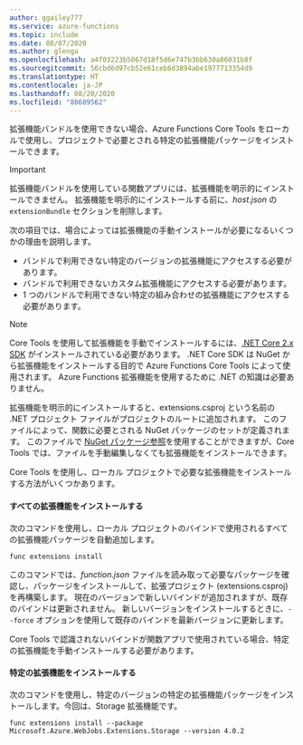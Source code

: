 ```yaml
---
author: ggailey777
ms.service: azure-functions
ms.topic: include
ms.date: 08/07/2020
ms.author: glenga
ms.openlocfilehash: a4f03223b5067d18f5d6e747b3bb630a86031b8f
ms.sourcegitcommit: 56cbd6d97cb52e61ceb6d3894abe1977713354d9
ms.translationtype: HT
ms.contentlocale: ja-JP
ms.lasthandoff: 08/20/2020
ms.locfileid: "88689562"
---
```

拡張機能バンドルを使用できない場合、Azure Functions Core Tools をローカルで使用し、プロジェクトで必要とされる特定の拡張機能パッケージをインストールできます。

> [!IMPORTANT]
> 拡張機能バンドルを使用している関数アプリには、拡張機能を明示的にインストールできません。 拡張機能を明示的にインストールする前に、*host.json* の `extensionBundle` セクションを削除します。

次の項目では、場合によっては拡張機能の手動インストールが必要になるいくつかの理由を説明します。

* バンドルで利用できない特定のバージョンの拡張機能にアクセスする必要があります。
* バンドルで利用できないカスタム拡張機能にアクセスする必要があります。
* 1 つのバンドルで利用できない特定の組み合わせの拡張機能にアクセスする必要があります。

> [!NOTE]
> Core Tools を使用して拡張機能を手動でインストールするには、[.NET Core 2.x SDK](https://dotnet.microsoft.com/download) がインストールされている必要があります。 .NET Core SDK は NuGet から拡張機能をインストールする目的で Azure Functions Core Tools によって使用されます。 Azure Functions 拡張機能を使用するために .NET の知識は必要ありません。

拡張機能を明示的にインストールすると、extensions.csproj という名前の .NET プロジェクト ファイルがプロジェクトのルートに追加されます。 このファイルによって、関数に必要とされる NuGet パッケージのセットが定義されます。 このファイルで [NuGet パッケージ参照](/nuget/consume-packages/package-references-in-project-files)を使用することができますが、Core Tools では、ファイルを手動編集しなくても拡張機能をインストールできます。

Core Tools を使用し、ローカル プロジェクトで必要な拡張機能をインストールする方法がいくつかあります。 

#### <a name="install-all-extensions"></a>すべての拡張機能をインストールする 

次のコマンドを使用し、ローカル プロジェクトのバインドで使用されるすべての拡張機能パッケージを自動追加します。

```dotnetcli
func extensions install
```
このコマンドでは、*function.json* ファイルを読み取って必要なパッケージを確認し、パッケージをインストールして、拡張プロジェクト (extensions.csproj) を再構築します。 現在のバージョンで新しいバインドが追加されますが、既存のバインドは更新されません。 新しいバージョンをインストールするときに、`--force` オプションを使用して既存のバインドを最新バージョンに更新します。

Core Tools で認識されないバインドが関数アプリで使用されている場合、特定の拡張機能を手動インストールする必要があります。

#### <a name="install-a-specific-extension"></a>特定の拡張機能をインストールする

次のコマンドを使用し、特定のバージョンの特定の拡張機能パッケージをインストールします。今回は、Storage 拡張機能です。

```dotnetcli
func extensions install --package Microsoft.Azure.WebJobs.Extensions.Storage --version 4.0.2
```
